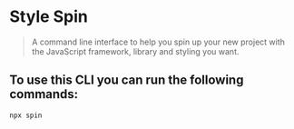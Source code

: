 # Style Spin

> A command line interface to help you spin up your new project with the JavaScript framework, library and styling you want.

## To use this CLI you can run the following commands:

```sh
npx spin
```
